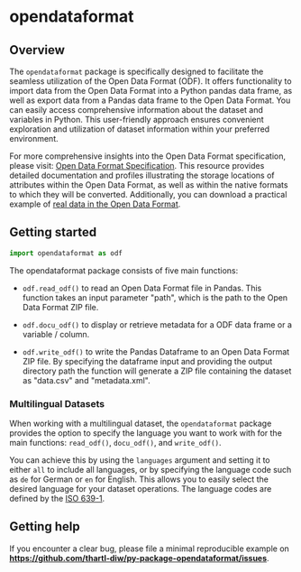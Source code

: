 # opendataformat 

## Overview

The `opendataformat` package is specifically designed to facilitate the seamless utilization of the Open Data Format (ODF). It offers functionality to import data from the Open Data Format into a Python pandas data frame, as well as export data from a Pandas data frame to the Open Data Format. You can easily access comprehensive information about the dataset and variables in Python. This user-friendly approach ensures convenient exploration and utilization of dataset information within your preferred environment.

For more comprehensive insights into the Open Data Format specification, please visit: [Open Data Format Specification](https://opendataformat.github.io/specification). This resource provides detailed documentation and profiles illustrating the storage locations of attributes within the Open Data Format, as well as within the native formats to which they will be converted. Additionally, you can download a practical example of [real data in the Open Data Format](https://opendataformat.github.io/files/example_dataset.zip).


## Getting started

``` py
import opendataformat as odf
```

The opendataformat package consists of five main functions:

- `odf.read_odf()` to read an Open Data Format file in Pandas. This function takes an input parameter "path", which is the path to the Open Data Format ZIP file.

- `odf.docu_odf()` to display or retrieve metadata for a ODF data frame or a variable / column.

- `odf.write_odf()` to write the Pandas Dataframe to an Open Data Format ZIP file. By specifying the dataframe input and providing the output directory path the function will generate a ZIP file containing the dataset as "data.csv" and "metadata.xml".


### Multilingual Datasets

When working with a multilingual dataset, the `opendataformat` package provides the option to specify the language you want to work with for the main functions: `read_odf()`, `docu_odf()`, and `write_odf()`.
 
You can achieve this by using the `languages` argument and setting it to either `all` to include all languages, or by specifying the language code such as `de` for German or `en` for English. 
This allows you to easily select the desired language for your dataset operations.
The language codes are defined by the [ISO 639-1](https://de.wikipedia.org/wiki/Liste_der_ISO-639-1-Codes).


## Getting help

If you encounter a clear bug, please file a minimal reproducible example
on **https://github.com/thartl-diw/py-package-opendataformat/issues**. 
